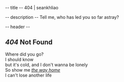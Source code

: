 -- title --
404 | seankhliao

-- description --
Tell me, who has led you so far astray?

-- header --

<h2><em>404</em> Not Found</h2>
<p>
  Where did you go?<br />
  I should know<br />
  but it's cold, and I don't wanna be lonely<br />
  So show me <a href="/"><em>the way home</em></a
  ><br />
  I can't lose another life<br />
</p>
